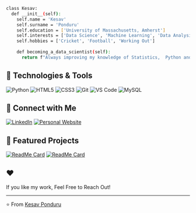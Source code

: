 ```bash
class Kesav:
  def __init__(self):
    self.name = 'Kesav'
    self.surname = 'Ponduru'
    self.education = ['University of Massachusetts, Amherst']
    self.interests = ['Data Science', 'Machine Learning', 'Data Analysis', 'Quantitative Finance', 'Python']
    self.hobbies = ['Cricket', 'Football', 'Working Out']
    
    def becoming_a_data_scientist(self):
      return f"Always improving my knowledge of Statistics,  Python and databases."
```

## 🔧 Technologies & Tools

![Python](https://img.shields.io/badge/-Python-333?style=flat&logo=python)
![HTML5](https://img.shields.io/badge/-HTML5-333?style=flat&logo=html5)
![CSS3](https://img.shields.io/badge/-CSS3-333?style=flat&logo=css3)
![Git](https://img.shields.io/badge/-Git-333?style=flat&logo=git)
![VS Code](https://img.shields.io/badge/-VS%20Code-333?style=flat&logo=visual-studio-code)
![MySQL](https://img.shields.io/badge/mysql-4479A1.svg?style=for-the-badge&logo=mysql&logoColor=white)



## 🔗 Connect with Me

[![LinkedIn](https://img.shields.io/badge/LinkedIn-0077B5?style=flat&logo=linkedin&logoColor=white)](https://www.linkedin.com/in/kp01/)
[![Personal Website](https://img.shields.io/badge/Website-000000?style=flat&logo=About.me&logoColor=white)](https://kesavp-01.github.io/kp/)


## 🎨 Featured Projects

[![ReadMe Card](https://github-readme-stats.vercel.app/api/pin/?username=KesavP-01&repo=tableau_dashboards&theme=radical)](https://github.com/KesavP-01/tableau_dashboards)
[![ReadMe Card](https://github-readme-stats.vercel.app/api/pin/?username=KesavP-01&repo=portfolio_optimization_and_asset_allocation&theme=radical)](https://github.com/KesavP-01/Portfolio-Optimization)


## ❤️ 

If you like my work, Feel Free to Reach Out!


---

⭐️ From [Kesav Ponduru](https://github.com/KesavP-01)

